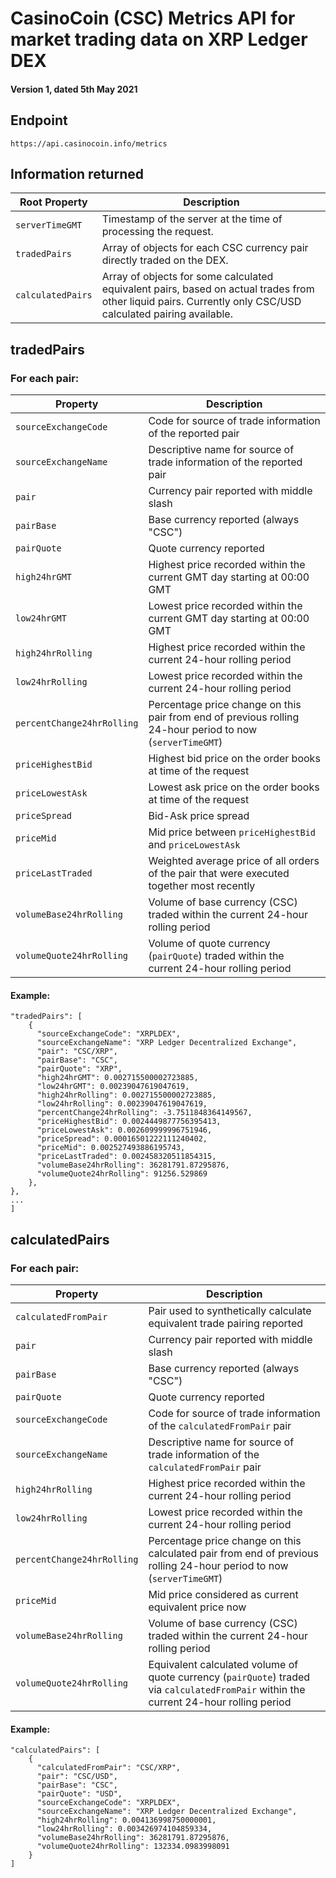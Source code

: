 # CasinoCoin (CSC) Metrics API for market trading data on XRP Ledger DEX
#### Version 1, dated 5th May 2021

## Endpoint

```
https://api.casinocoin.info/metrics
```

## Information returned


| Root Property | Description |
| --- | --- |
| `serverTimeGMT` | Timestamp of the server at the time of processing the request. |
| `tradedPairs` | Array of objects for each CSC currency pair directly traded on the DEX. |
| `calculatedPairs` | Array of objects for some calculated equivalent pairs, based on actual trades from other liquid pairs.  Currently only CSC/USD calculated pairing available. |


## tradedPairs
### For each pair:

| Property | Description |
| --- | --- |
| `sourceExchangeCode` | Code for source of trade information of the reported pair |
| `sourceExchangeName` | Descriptive name for source of trade information of the reported pair |
| `pair` | Currency pair reported with middle slash |
| `pairBase` | Base currency reported (always "CSC") |
| `pairQuote` | Quote currency reported |
| `high24hrGMT` | Highest price recorded within the current GMT day starting at 00:00 GMT |
| `low24hrGMT` | Lowest price recorded within the current GMT day starting at 00:00 GMT |
| `high24hrRolling` | Highest price recorded within the current 24-hour rolling period |
| `low24hrRolling` | Lowest price recorded within the current 24-hour rolling period |
| `percentChange24hrRolling` | Percentage price change on this pair from end of previous rolling 24-hour period to now (`serverTimeGMT`) |
| `priceHighestBid` | Highest bid price on the order books at time of the request |
| `priceLowestAsk` | Lowest ask price on the order books at time of the request |
| `priceSpread` | Bid-Ask price spread |
| `priceMid` | Mid price between `priceHighestBid` and `priceLowestAsk` |
| `priceLastTraded` | Weighted average price of all orders of the pair that were executed together most recently |
| `volumeBase24hrRolling` | Volume of base currency (CSC) traded within the current 24-hour rolling period |
| `volumeQuote24hrRolling` | Volume of quote currency (`pairQuote`) traded within the current 24-hour rolling period |

#### Example:
```
"tradedPairs": [
    {
      "sourceExchangeCode": "XRPLDEX",
      "sourceExchangeName": "XRP Ledger Decentralized Exchange",
      "pair": "CSC/XRP",
      "pairBase": "CSC",
      "pairQuote": "XRP",
      "high24hrGMT": 0.002715500002723885,
      "low24hrGMT": 0.00239047619047619,
      "high24hrRolling": 0.002715500002723885,
      "low24hrRolling": 0.00239047619047619,
      "percentChange24hrRolling": -3.7511848364149567,
      "priceHighestBid": 0.0024449877756395413,
      "priceLowestAsk": 0.002609999996751946,
      "priceSpread": 0.00016501222111240402,
      "priceMid": 0.002527493886195743,
      "priceLastTraded": 0.002458320511854315,
      "volumeBase24hrRolling": 36281791.87295876,
      "volumeQuote24hrRolling": 91256.529869
    },
},
...
]
```



## calculatedPairs
### For each pair:
| Property | Description |
| --- | --- |
| `calculatedFromPair` | Pair used to synthetically calculate equivalent trade pairing reported |
| `pair` | Currency pair reported with middle slash |
| `pairBase` | Base currency reported (always "CSC") |
| `pairQuote` | Quote currency reported |
| `sourceExchangeCode` | Code for source of trade information of the `calculatedFromPair` pair |
| `sourceExchangeName` | Descriptive name for source of trade information of the `calculatedFromPair` pair |
| `high24hrRolling` | Highest price recorded within the current 24-hour rolling period |
| `low24hrRolling` | Lowest price recorded within the current 24-hour rolling period |
| `percentChange24hrRolling` | Percentage price change on this calculated pair from end of previous rolling 24-hour period to now (`serverTimeGMT`) |
| `priceMid` | Mid price considered as current equivalent price now |
| `volumeBase24hrRolling` | Volume of base currency (CSC) traded within the current 24-hour rolling period |
| `volumeQuote24hrRolling` | Equivalent calculated volume of quote currency (`pairQuote`) traded via `calculatedFromPair` within the current 24-hour rolling period |


#### Example:
```
"calculatedPairs": [
    {
      "calculatedFromPair": "CSC/XRP",
      "pair": "CSC/USD",
      "pairBase": "CSC",
      "pairQuote": "USD",
      "sourceExchangeCode": "XRPLDEX",
      "sourceExchangeName": "XRP Ledger Decentralized Exchange",
      "high24hrRolling": 0.004136998750000001,
      "low24hrRolling": 0.003426974104859334,
      "volumeBase24hrRolling": 36281791.87295876,
      "volumeQuote24hrRolling": 132334.0983998091
    }
]
```